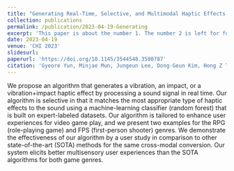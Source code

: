 ```yaml
---
title: "Generating Real-Time, Selective, and Multimodal Haptic Effects from Sound for Gaming Experience Enhancement"
collection: publications
permalink: /publication/2023-04-19-Generating
excerpt: 'This paper is about the number 1. The number 2 is left for future work.'
date: 2023-04-19
venue: 'CHI 2023'
slidesurl: 
paperurl: 'https://doi.org/10.1145/3544548.3580787'
citation: 'Gyeore Yun, Minjae Mun, Jungeun Lee, Dong-Geun Kim, Hong Z Tan, Seungmoon Choi. &quot;Paper Title Number 1.&quot; <i>Journal 1</i>. 1(1).'
---
```


We propose an algorithm that generates a vibration, an impact, or a vibration+impact haptic effect by processing a sound signal in real time. Our algorithm is selective in that it matches the most appropriate type of haptic effects to the sound using a machine-learning classifier (random forest) that is built on expert-labeled datasets. Our algorithm is tailored to enhance user experiences for video game play, and we present two examples for the RPG (role-playing game) and FPS (first-person shooter) genres. We demonstrate the effectiveness of our algorithm by a user study in comparison to other state-of-the-art (SOTA) methods for the same cross-modal conversion. Our system elicits better multisensory user experiences than the SOTA algorithms for both game genres.
